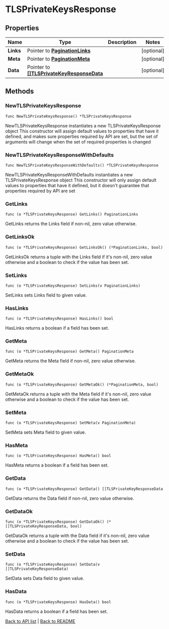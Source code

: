# TLSPrivateKeysResponse

## Properties

Name | Type | Description | Notes
------------ | ------------- | ------------- | -------------
**Links** | Pointer to [**PaginationLinks**](PaginationLinks.md) |  | [optional] 
**Meta** | Pointer to [**PaginationMeta**](PaginationMeta.md) |  | [optional] 
**Data** | Pointer to [**[]TLSPrivateKeyResponseData**](TlsPrivateKeyResponseData.md) |  | [optional] 

## Methods

### NewTLSPrivateKeysResponse

`func NewTLSPrivateKeysResponse() *TLSPrivateKeysResponse`

NewTLSPrivateKeysResponse instantiates a new TLSPrivateKeysResponse object
This constructor will assign default values to properties that have it defined,
and makes sure properties required by API are set, but the set of arguments
will change when the set of required properties is changed

### NewTLSPrivateKeysResponseWithDefaults

`func NewTLSPrivateKeysResponseWithDefaults() *TLSPrivateKeysResponse`

NewTLSPrivateKeysResponseWithDefaults instantiates a new TLSPrivateKeysResponse object
This constructor will only assign default values to properties that have it defined,
but it doesn't guarantee that properties required by API are set

### GetLinks

`func (o *TLSPrivateKeysResponse) GetLinks() PaginationLinks`

GetLinks returns the Links field if non-nil, zero value otherwise.

### GetLinksOk

`func (o *TLSPrivateKeysResponse) GetLinksOk() (*PaginationLinks, bool)`

GetLinksOk returns a tuple with the Links field if it's non-nil, zero value otherwise
and a boolean to check if the value has been set.

### SetLinks

`func (o *TLSPrivateKeysResponse) SetLinks(v PaginationLinks)`

SetLinks sets Links field to given value.

### HasLinks

`func (o *TLSPrivateKeysResponse) HasLinks() bool`

HasLinks returns a boolean if a field has been set.

### GetMeta

`func (o *TLSPrivateKeysResponse) GetMeta() PaginationMeta`

GetMeta returns the Meta field if non-nil, zero value otherwise.

### GetMetaOk

`func (o *TLSPrivateKeysResponse) GetMetaOk() (*PaginationMeta, bool)`

GetMetaOk returns a tuple with the Meta field if it's non-nil, zero value otherwise
and a boolean to check if the value has been set.

### SetMeta

`func (o *TLSPrivateKeysResponse) SetMeta(v PaginationMeta)`

SetMeta sets Meta field to given value.

### HasMeta

`func (o *TLSPrivateKeysResponse) HasMeta() bool`

HasMeta returns a boolean if a field has been set.

### GetData

`func (o *TLSPrivateKeysResponse) GetData() []TLSPrivateKeyResponseData`

GetData returns the Data field if non-nil, zero value otherwise.

### GetDataOk

`func (o *TLSPrivateKeysResponse) GetDataOk() (*[]TLSPrivateKeyResponseData, bool)`

GetDataOk returns a tuple with the Data field if it's non-nil, zero value otherwise
and a boolean to check if the value has been set.

### SetData

`func (o *TLSPrivateKeysResponse) SetData(v []TLSPrivateKeyResponseData)`

SetData sets Data field to given value.

### HasData

`func (o *TLSPrivateKeysResponse) HasData() bool`

HasData returns a boolean if a field has been set.


[Back to API list](../README.md#documentation-for-api-endpoints) | [Back to README](../README.md)

